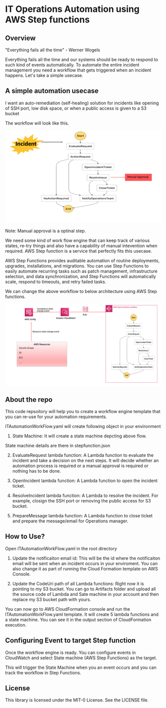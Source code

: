 # IT Operations Automation using AWS Step functions

## Overview

"Everything fails all the time" - Werner Wogels

Everything fails all the time and our systems should be ready to respond to such kind of events automatically. To automate the entire incident management you need a workflow that gets triggered when an incident happens. Let's take a simple usecase.

## A simple automation usecase

I want an auto-remediation (self-healing) solution for incidents like opening of SSH port, low disk space, or when a public access is given to a S3 bucket


The workflow will look like this.


![](./images/Incident-work-flow.png)

Note: Manual approval is a optinal step.


We need some kind of work flow engine that can keep track of various states, re-try things and also have a capability of manual intevention when required. AWS Step function is a service that perfectly fits this usecase.

AWS Step Functions provides auditable automation of routine deployments, upgrades, installations, and migrations. You can use Step Functions to easily automate recurring tasks such as patch management, infrastructure selection, and data synchronization, and Step Functions will automatically scale, respond to timeouts, and retry failed tasks.


We can change the above workflow to below architecture using AWS Step functions.

![](./images/StepfunctionsArchitecture.png)


## About the repo
This code repsoitory will help you to create a workflow engine template that you can re-use for your automation requirements.

ITAutomationWorkFlow.yaml will create following object in your environment

1. State Machine: It will create a state machine depcting above flow. 

State machine details are there in stepfunction.json

2. EvaluateRequest lambda function: A Lambda function to evaluate the incident and take a decision on the next steps. It will decide whether an automation process is required or a manual approval is required or nothing has to be done.

3. OpenIncident lambda function: A Lambda function to open the incident ticket.

4. ResolveIncident lambda function:
A Lambda to resolve the incident. For example, closign the SSH port or removing the public access for S3 bucket.

5. PrepareMessage lambda function: A Lambda function to close ticket and prepare the message/email for Operations manager. 

## How to Use?

Open ITAutomationWorkFlow.yaml in the root directory

1. Update the notificaiton email id: This will be the id where the notificaiton email will be sent when an incident occurs in your enviroment. You can also change it as part of running the Cloud Formation template on AWS Console.

2. Update the CodeUri path of all Lambda functions: Right now it is pointing to my S3 bucket. You can go to Artifacts folder and upload all the source code of Lambda and Sate machine in your account and then replace my S3 bucket path with yours.

You can now go to AWS CloudFormation console and run the ITAutomationWorkFlow.yaml template. It will create 5 lambda functions and a state machine. You can see it in the output section of CloudFormation execution.

## Configuring Event to target Step function
Once the workflow engine is ready. You can configure events in CloudWatch and select State machine (AWS Step Functions) as the target.

This will trigger the State Machine when you an event occurs and you can track the workflow in Step Functions.

## License

This library is licensed under the MIT-0 License. See the LICENSE file.
